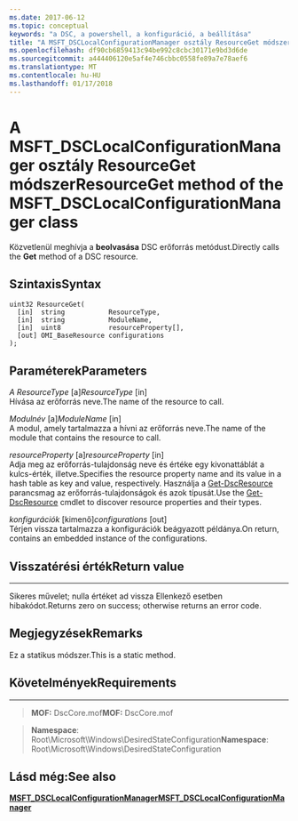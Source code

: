 ```yaml
---
ms.date: 2017-06-12
ms.topic: conceptual
keywords: "a DSC, a powershell, a konfiguráció, a beállítása"
title: "A MSFT_DSCLocalConfigurationManager osztály ResourceGet módszer"
ms.openlocfilehash: df90cb6859413c94be992c8cbc30171e9bd3d6de
ms.sourcegitcommit: a444406120e5af4e746cbbc0558fe89a7e78aef6
ms.translationtype: MT
ms.contentlocale: hu-HU
ms.lasthandoff: 01/17/2018
---
```

# <a name="resourceget-method-of-the-msftdsclocalconfigurationmanager-class"></a><span data-ttu-id="4c4f4-103">A MSFT_DSCLocalConfigurationManager osztály ResourceGet módszer</span><span class="sxs-lookup"><span data-stu-id="4c4f4-103">ResourceGet method of the MSFT_DSCLocalConfigurationManager class</span></span>

<span data-ttu-id="4c4f4-104">Közvetlenül meghívja a **beolvasása** DSC erőforrás metódust.</span><span class="sxs-lookup"><span data-stu-id="4c4f4-104">Directly calls the **Get** method of a DSC resource.</span></span>

<a name="syntax"></a><span data-ttu-id="4c4f4-105">Szintaxis</span><span class="sxs-lookup"><span data-stu-id="4c4f4-105">Syntax</span></span>
------

```mof
uint32 ResourceGet(
  [in]  string           ResourceType,
  [in]  string           ModuleName,
  [in]  uint8            resourceProperty[],
  [out] OMI_BaseResource configurations
);
```

<a name="parameters"></a><span data-ttu-id="4c4f4-106">Paraméterek</span><span class="sxs-lookup"><span data-stu-id="4c4f4-106">Parameters</span></span>
----------

<span data-ttu-id="4c4f4-107">*A ResourceType* \[a\]</span><span class="sxs-lookup"><span data-stu-id="4c4f4-107">*ResourceType* \[in\]</span></span>  
<span data-ttu-id="4c4f4-108">Hívása az erőforrás neve.</span><span class="sxs-lookup"><span data-stu-id="4c4f4-108">The name of the resource to call.</span></span>

<span data-ttu-id="4c4f4-109">*Modulnév* \[a\]</span><span class="sxs-lookup"><span data-stu-id="4c4f4-109">*ModuleName* \[in\]</span></span>  
<span data-ttu-id="4c4f4-110">A modul, amely tartalmazza a hívni az erőforrás neve.</span><span class="sxs-lookup"><span data-stu-id="4c4f4-110">The name of the module that contains the resource to call.</span></span>

<span data-ttu-id="4c4f4-111">*resourceProperty* \[a\]</span><span class="sxs-lookup"><span data-stu-id="4c4f4-111">*resourceProperty* \[in\]</span></span>  
<span data-ttu-id="4c4f4-112">Adja meg az erőforrás-tulajdonság neve és értéke egy kivonattáblát a kulcs-érték, illetve.</span><span class="sxs-lookup"><span data-stu-id="4c4f4-112">Specifies the resource property name and its value in a hash table as key and value, respectively.</span></span> <span data-ttu-id="4c4f4-113">Használja a [Get-DscResource](https://technet.microsoft.com/en-us/library/dn521625.aspx) parancsmag az erőforrás-tulajdonságok és azok típusát.</span><span class="sxs-lookup"><span data-stu-id="4c4f4-113">Use the [Get-DscResource](https://technet.microsoft.com/en-us/library/dn521625.aspx) cmdlet to discover resource properties and their types.</span></span>

<span data-ttu-id="4c4f4-114">*konfigurációk* \[kimenő\]</span><span class="sxs-lookup"><span data-stu-id="4c4f4-114">*configurations* \[out\]</span></span>  
<span data-ttu-id="4c4f4-115">Térjen vissza tartalmazza a konfigurációk beágyazott példánya.</span><span class="sxs-lookup"><span data-stu-id="4c4f4-115">On return, contains an embedded instance of the configurations.</span></span>

## <a name="return-value"></a><span data-ttu-id="4c4f4-116">Visszatérési érték</span><span class="sxs-lookup"><span data-stu-id="4c4f4-116">Return value</span></span>
------------

<span data-ttu-id="4c4f4-117">Sikeres művelet; nulla értéket ad vissza Ellenkező esetben hibakódot.</span><span class="sxs-lookup"><span data-stu-id="4c4f4-117">Returns zero on success; otherwise returns an error code.</span></span>

## <a name="remarks"></a><span data-ttu-id="4c4f4-118">Megjegyzések</span><span class="sxs-lookup"><span data-stu-id="4c4f4-118">Remarks</span></span>

<span data-ttu-id="4c4f4-119">Ez a statikus módszer.</span><span class="sxs-lookup"><span data-stu-id="4c4f4-119">This is a static method.</span></span>

## <a name="requirements"></a><span data-ttu-id="4c4f4-120">Követelmények</span><span class="sxs-lookup"><span data-stu-id="4c4f4-120">Requirements</span></span>
------------
><span data-ttu-id="4c4f4-121">**MOF:** DscCore.mof</span><span class="sxs-lookup"><span data-stu-id="4c4f4-121">**MOF:** DscCore.mof</span></span>

><span data-ttu-id="4c4f4-122">**Namespace**: Root\Microsoft\Windows\DesiredStateConfiguration</span><span class="sxs-lookup"><span data-stu-id="4c4f4-122">**Namespace**: Root\Microsoft\Windows\DesiredStateConfiguration</span></span>


## <a name="see-also"></a><span data-ttu-id="4c4f4-123">Lásd még:</span><span class="sxs-lookup"><span data-stu-id="4c4f4-123">See also</span></span>


[<span data-ttu-id="4c4f4-124">**MSFT_DSCLocalConfigurationManager**</span><span class="sxs-lookup"><span data-stu-id="4c4f4-124">**MSFT_DSCLocalConfigurationManager**</span></span>](msft-dsclocalconfigurationmanager.md)


 

 



